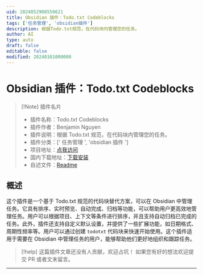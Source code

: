 ```yaml
---
uid: 2024052908550621
title: Obsidian 插件：Todo.txt Codeblocks
tags: ['任务管理', 'obsidian插件']
description: 根据Todo.txt规范，在代码块内管理您的任务。
author: AI
type: auto
draft: false
editable: false
modified: 20240101000000
---
```


# Obsidian 插件：Todo.txt Codeblocks

> [!Note] 插件名片
> - 插件名称：Todo.txt Codeblocks
> - 插件作者：Benjamin Nguyen
> - 插件说明：根据 Todo.txt 规范，在代码块内管理您的任务。
> - 插件分类：[' 任务管理 ', 'obsidian 插件 ']
> - 项目地址：[点我访问](https://github.com/benjamonnguyen/obsidian-todotxt-codeblocks)
> - 国内下载地址：[下载安装](https://pkmer.cn/products/plugin/pluginMarket/?todotxt-codeblocks)
> - 自述文件：[Readme](https://ghproxy.net/https://raw.githubusercontent.com/benjamonnguyen/obsidian-todotxt-codeblocks/master/README.md)

## 概述

这个插件是一个基于 Todo.txt 规范的代码块替代方案，可以在 Obsidian 中管理任务。它具有排序、实时预览、自动完成、归档等功能，可以帮助用户更高效地管理任务。用户可以根据项目、上下文等条件进行排序，并且支持自动归档已完成的任务。此外，插件还支持自定义默认设置，并提供了一些扩展功能，如日期格式、周期性频率等。用户可以通过创建 `todotxt` 代码块来快速开始使用。这个插件适用于需要在 Obsidian 中管理任务的用户，能够帮助他们更好地组织和跟踪任务。

> [!help]
> 这篇插件文章还没有人贡献，欢迎占坑！
> 如果您有好的想法欢迎提交 PR 或者文末留言。

---



